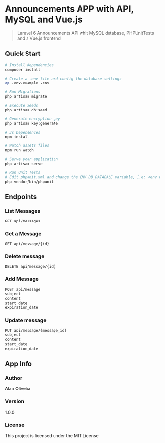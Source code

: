 # Announcements APP with API, MySQL and Vue.js

> Laravel 6 Announcements API whit MySQL database, PHPUnitTests and a Vue.js frontend

## Quick Start

``` bash
# Install Dependencies
composer install

# Create a .env file and config the database settings
cp .env.example .env

# Run Migrations
php artisan migrate

# Execute Seeds
php artisan db:seed

# Generate encryption jey 
php artisan key:generate

# Js Dependences
npm install

# Watch assets files
npm run watch

# Serve your application
php artisan serve

# Run Unit Tests
# Edit phpunit.xml and change the ENV DB_DATABASE variable, I.e: <env name="DB_DATABASE" value="announcements_test"/>
php vendor/bin/phpunit
```

## Endpoints

### List Messages
``` bash
GET api/messages
```
### Get a Message
``` bash
GET api/message/{id}
```

### Delete message
``` bash
DELETE api/message/{id}
```

### Add Message
``` bash
POST api/message
subject
content
start_date
expiration_date
```

### Update message
``` bash
PUT api/message/{message_id}
subject
content
start_date
expiration_date
```

## App Info

### Author

Alan Oliveira

### Version

1.0.0

### License

This project is licensed under the MIT License